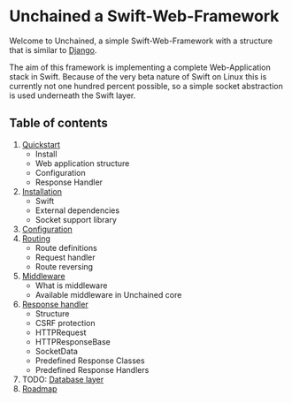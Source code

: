 # Unchained a Swift-Web-Framework

Welcome to Unchained, a simple Swift-Web-Framework with a structure that is similar to [Django](http://djangoproject.com).

The aim of this framework is implementing a complete Web-Application stack in Swift. Because of the very beta nature of Swift on Linux this is currently not one hundred percent possible, so a simple socket abstraction is used underneath the Swift layer.

## Table of contents

1. [Quickstart](quickstart.html)
    - Install
    - Web application structure
    - Configuration
    - Response Handler
2. [Installation](install.html)
    - Swift
    - External dependencies
    - Socket support library
3. [Configuration](config.html)
4. [Routing](routing.html)
    - Route definitions
    - Request handler
    - Route reversing
5. [Middleware](middleware.html)
    - What is middleware
    - Available middleware in Unchained core
6. [Response handler](responsehandler.html)
    - Structure
    - CSRF protection
    - HTTPRequest
    - HTTPResponseBase
    - SocketData
    - Predefined Response Classes
    - Predefined Response Handlers
7. TODO: [Database layer](database.html)
8. [Roadmap](roadmap.html)